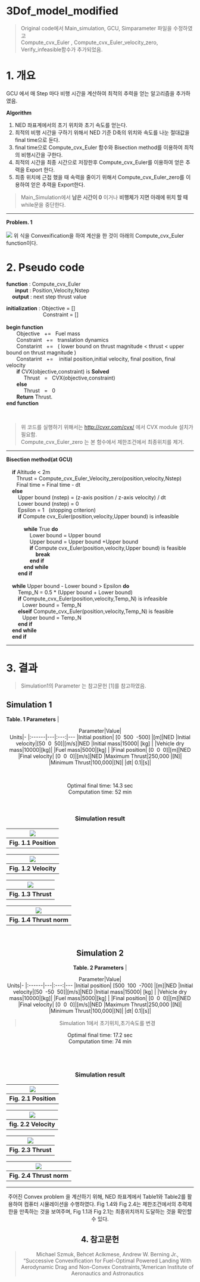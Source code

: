 
# 3Dof_model_modified

> Original code에서 Main_simulation, GCU, Simparameter 파일을 수정하였고 <br/>
> Compute_cvx_Euler , Compute_cvx_Euler_velocity_zero, Verify_infeasible함수가 추가되었음.
> 



# 1. 개요

GCU 에서 매 Step 마다 비행 시간을 계산하여 최적의 추력을 얻는 알고리즘을 추가하였음.


**Algorithm**


1. NED 좌표계에서의 초기 위치와 초기 속도를 얻는다.<br/>
2. 최적의 비행 시간을 구하기 위해서  NED 기준 D축의 위치와 속도를 나눈 절대값을 final time으로 둔다. <br/> 
4. final time으로  Compute_cvx_Euler 함수와 Bisection method를 이용하여 최적의 비행시간을 구한다.<br/>
5. 최적의 시간을 최종 시간으로 저장한후 Compute_cvx_Euler를 이용하여 얻은 추력을 Export 한다.<br/>
6. 최종 위치에 근접 했을 때  속력을 줄이기 위해서 Compute_cvx_Euler_zero를 이용하여 얻은 추력을 Export한다.
> Main_Simulation에서 **남은 시간이 0** 이거나 **비행체가 지면 아래에 위치 할 때** while문을 중단한다.



---
**Problem. 1**   
<br/>
<img src="https://user-images.githubusercontent.com/62292619/97086955-84c3df00-1661-11eb-8223-200be72ac2bf.jpg">
위 식을 Convexification을 하여  계산을 한 것이 아래의 Compute_cvx_Euler function이다.


# 2. Pseudo code

**function** : Compute_cvx_Euler <br/>
&nbsp;&nbsp;&nbsp;&nbsp;&nbsp; **input** :  Position,Velocity,Nstep<br/>
&nbsp;&nbsp;&nbsp; **output** : next step thrust value <br/>

**initialization** : Objective = []<br/>
&nbsp;&nbsp;&nbsp;&nbsp;&nbsp;&nbsp;&nbsp;&nbsp;&nbsp;&nbsp;&nbsp;&nbsp;&nbsp;&nbsp;&nbsp;&nbsp;&nbsp;&nbsp;&nbsp;&nbsp;&nbsp;&nbsp;&nbsp;&nbsp;&nbsp;Constraint  = []
<br/><br/>
**begin function** <br/>
&nbsp;&nbsp;&nbsp;&nbsp;   &nbsp; Objective&nbsp;&nbsp; +=&nbsp;&nbsp; Fuel mass <br/>
&nbsp;&nbsp;&nbsp;&nbsp;   &nbsp; Constraint &nbsp;&nbsp;+= &nbsp;&nbsp;translation dynamics <br/>
&nbsp;&nbsp;&nbsp;&nbsp;   &nbsp; Constarint &nbsp;&nbsp;+= &nbsp;&nbsp;( lower bound on thrust magnitude < thrust < upper bound on thrust magnitude )  <br/>
&nbsp;&nbsp;&nbsp;&nbsp;   &nbsp; Constarint &nbsp;&nbsp;+= &nbsp;&nbsp; initial position,initial velocity, final position, final velocity <br/>
&nbsp;&nbsp;&nbsp;&nbsp;   &nbsp; **if** CVX(objective,constraint) is **Solved**<br/>
&nbsp;&nbsp;&nbsp;&nbsp;   &nbsp;  &nbsp;&nbsp; &nbsp;&nbsp;Thrust &nbsp;&nbsp;= &nbsp;&nbsp;CVX(objective,constraint) <br/>
&nbsp;&nbsp;&nbsp;&nbsp;   &nbsp; **else** <br/>
&nbsp;&nbsp;&nbsp;&nbsp;   &nbsp;  &nbsp;&nbsp; &nbsp;&nbsp;Thrust &nbsp;&nbsp;= &nbsp;&nbsp;0 <br/>
&nbsp;&nbsp;&nbsp;&nbsp;   &nbsp; **Return** Thrust. <br/>
**end function**<br/>

<br/>

  > 위 코드를 실행하기 위해서는 http://cvxr.com/cvx/ 에서 CVX module 설치가 필요함.<br/>
 > Compute_cvx_Euler_zero 는 본 함수에서 제한조건에서 최종위치를 제거.



---

**Bisection method(at GCU)**<br/><br/>
&nbsp;&nbsp;&nbsp;&nbsp;**if**&nbsp;Altitude < 2m<br/>
&nbsp;&nbsp;&nbsp;&nbsp;&nbsp;&nbsp;&nbsp;Thrust = Compute_cvx_Euler_Velocity_zero(position,velocity,Nstep) <br/>
&nbsp;&nbsp;&nbsp;&nbsp;&nbsp;&nbsp;&nbsp;Final time = Final time - dt<br/>
&nbsp;&nbsp;&nbsp;&nbsp;**else**<br/>
&nbsp;&nbsp;&nbsp;&nbsp;&nbsp;&nbsp;&nbsp; Upper bound (nstep) = (z-axis position / z-axis velocity) / dt<br/>
&nbsp;&nbsp;&nbsp;&nbsp;&nbsp;&nbsp;&nbsp; Lower bound (nstep) = 0<br/>
&nbsp;&nbsp;&nbsp;&nbsp;&nbsp;&nbsp;&nbsp; Epsilon = 1 &nbsp;&nbsp;(stopping criterion)<br/>
&nbsp;&nbsp;&nbsp;&nbsp;&nbsp;&nbsp;&nbsp;&nbsp;**if** Compute cvx_Euler(position,velocity,Upper bound) is infeasible<br/><br/>
&nbsp;&nbsp;&nbsp;&nbsp;&nbsp;&nbsp;&nbsp;&nbsp;&nbsp;&nbsp;&nbsp;&nbsp;**while** True **do**<br/>
&nbsp;&nbsp;&nbsp;&nbsp;&nbsp;&nbsp;&nbsp;&nbsp;&nbsp;&nbsp;&nbsp;&nbsp;&nbsp;&nbsp;&nbsp;&nbsp;Lower bound = Upper bound<br/>
&nbsp;&nbsp;&nbsp;&nbsp;&nbsp;&nbsp;&nbsp;&nbsp;&nbsp;&nbsp;&nbsp;&nbsp;&nbsp;&nbsp;&nbsp;&nbsp;Upper bound = Upper bound +Upper bound<br/>
&nbsp;&nbsp;&nbsp;&nbsp;&nbsp;&nbsp;&nbsp;&nbsp;&nbsp;&nbsp;&nbsp;&nbsp;&nbsp;&nbsp;&nbsp;&nbsp;**if** Compute cvx_Euler(position,velocity,Upper bound)  is feasible<br/>
&nbsp;&nbsp;&nbsp;&nbsp;&nbsp;&nbsp;&nbsp;&nbsp;&nbsp;&nbsp;&nbsp;&nbsp;&nbsp;&nbsp;&nbsp;&nbsp;&nbsp;&nbsp;&nbsp;&nbsp;**break**<br/>
&nbsp;&nbsp;&nbsp;&nbsp;&nbsp;&nbsp;&nbsp;&nbsp;&nbsp;&nbsp;&nbsp;&nbsp;&nbsp;&nbsp;&nbsp;&nbsp;**end if**<br/>
&nbsp;&nbsp;&nbsp;&nbsp;&nbsp;&nbsp;&nbsp;&nbsp;&nbsp;&nbsp;&nbsp;&nbsp;**end while**<br/>
&nbsp;&nbsp;&nbsp;&nbsp;&nbsp;&nbsp;&nbsp;&nbsp;**end if**<br/><br/>
&nbsp;&nbsp;&nbsp;&nbsp;**while** Upper bound - Lower bound > Epsilon **do**<br/>
&nbsp;&nbsp;&nbsp;&nbsp;&nbsp;&nbsp;&nbsp;&nbsp;Temp_N = 0.5 * (Upper bound + Lower bound)<br/>
&nbsp;&nbsp;&nbsp;&nbsp;&nbsp;&nbsp;&nbsp;&nbsp;**if** Compute_cvx_Euler(position,velocity,Temp_N) is  infeasible<br/>
&nbsp;&nbsp;&nbsp;&nbsp;&nbsp;&nbsp;&nbsp;&nbsp;&nbsp;&nbsp; Lower bound = Temp_N<br/>
&nbsp;&nbsp;&nbsp;&nbsp;&nbsp;&nbsp;&nbsp;&nbsp;**elseif** Compute_cvx_Euler(position,velocity,Temp_N) is  feasible<br/>
&nbsp;&nbsp;&nbsp;&nbsp;&nbsp;&nbsp;&nbsp;&nbsp;&nbsp;&nbsp; Upper bound = Temp_N<br/>
&nbsp;&nbsp;&nbsp;&nbsp;&nbsp;&nbsp;&nbsp;&nbsp;**end if**<br/>
&nbsp;&nbsp;&nbsp;&nbsp;**end while**<br/>
&nbsp;&nbsp;&nbsp;&nbsp;**end if**<br/>







---


# 3. 결과

>Simulation1의 Parameter 는 참고문헌 [1]를 참고하였음. 

**Simulation 1**
--

**Table. 1 Parameters**
|<center>Parameter|Value|<center>Units|-
|:------|---|:---:|---
|Initial position| [0&nbsp;&nbsp;500&nbsp;&nbsp;-500] |[m]|NED
|Initial velocity|[50&nbsp;&nbsp;0&nbsp;&nbsp;50]|[m/s]|NED
|Initial mass|15000| [kg]   |
|Vehicle dry mass|10000|[kg]|
|Fuel mass|5000|[kg]  |
|Final position| [0&nbsp;&nbsp;0&nbsp;&nbsp;0]|[m]|NED
|Final velocity| [0&nbsp;&nbsp;0&nbsp;&nbsp;0]|[m/s]|NED
|Maximum Thrust|250,000 |[N]|
|Minimum Thrust|100,000|[N]|
|dt| 0.1|[s]|

<br/>

Optimal final time:  14.3 sec<br/>
Computation time:  52 min

<br/>

 ### Simulation result
 
 | <img src="https://user-images.githubusercontent.com/62292619/97099363-685c8c80-16cb-11eb-950d-6c7327491415.jpg"> | 
|:--:| 
| **Fig. 1.1 Position** |

 | <img src="https://user-images.githubusercontent.com/62292619/97099362-67c3f600-16cb-11eb-9077-617ae98d038e.jpg"> | 
|:--:| 
| **Fig. 1.2 Velocity** |

 | <img src="https://user-images.githubusercontent.com/62292619/97099360-672b5f80-16cb-11eb-9f00-ce9b24084837.jpg"> | 
|:--:| 
| **Fig. 1.3 Thrust** |



| <img src="https://user-images.githubusercontent.com/62292619/97099361-67c3f600-16cb-11eb-83e9-5159c28f0b4d.jpg"> | 
|:--:| 
|  **Fig. 1.4 Thrust norm**|


<br/>

**Simulation 2**
--


**Table. 2 Parameters**
|<center>Parameter|Value|<center>Units|-
|:------|---|:---:|---
|Initial position| [500&nbsp;&nbsp;100&nbsp;&nbsp;-700] |[m]|NED
|Initial velocity|[50&nbsp;&nbsp;-50&nbsp;&nbsp;50]|[m/s]|NED
|Initial mass|15000| [kg]   |
|Vehicle dry mass|10000|[kg]|
|Fuel mass|5000|[kg]  |
|Final position| [0&nbsp;&nbsp;0&nbsp;&nbsp;0]|[m]|NED
|Final velocity| [0&nbsp;&nbsp;0&nbsp;&nbsp;0]|[m/s]|NED
|Maximum Thrust|250,000 |[N]|
|Minimum Thrust|100,000|[N]|
|dt| 0.1|[s]|



>Simulation 1에서 초기위치,초기속도를 변경

Optimal final time:  17.2 sec<br/>
Computation time:  74 min<br/>

<br/><br/>
### Simulation result

 | <img src="https://user-images.githubusercontent.com/62292619/97100725-cd1ee380-16d9-11eb-89e1-281f40cb19dc.jpg"> | 
|:--:| 
| **Fig. 2.1 Position** |

 | <img src="https://user-images.githubusercontent.com/62292619/97099362-67c3f600-16cb-11eb-9077-617ae98d038e.jpg"> | 
|:--:| 
| **fig. 2.2 Velocity** |

 | <img src="https://user-images.githubusercontent.com/62292619/97100726-cd1ee380-16d9-11eb-83e0-a343ae7a4ed6.jpg"> | 
|:--:| 
| **Fig. 2.3 Thrust** |



| <img src="https://user-images.githubusercontent.com/62292619/97100723-cb552000-16d9-11eb-8d45-022a55a89d95.jpg"> | 
|:--:| 
|  **Fig. 2.4 Thrust norm**|

---

주어진 Convex problem 을 계산하기 위해, NED 좌표계에서 Table1와 Table2를 활용하여 컴퓨터 시뮬레이션을 수행하였다. Fig 1.4와 Fig 2.4는 제한조건에서의 추력제한을 만족하는 것을 보여주며,  Fig 1.1과 Fig 2.1는 최종위치까지 도달하는 것을 확인할 수 있다.


## 4. 참고문헌

 > Michael Szmuk, Behcet Aclkmese, Andrew W. Berning Jr., “Successive 
Convexification for Fuel-Optimal Powered Landing With Aerodynamic Drag and 
Non-Convex Constraints,”American Institute of Aeronautics and Astronautics


	
